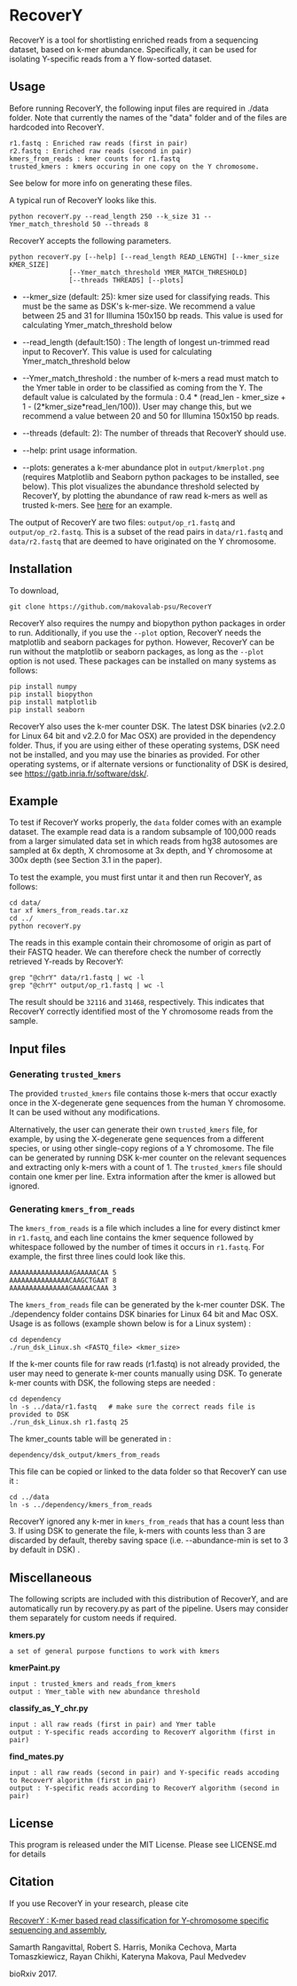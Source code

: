 # RecoverY

RecoverY is a tool for shortlisting enriched reads from a sequencing dataset, based on k-mer abundance. Specifically, it can be used for isolating Y-specific reads from a Y flow-sorted dataset.

## Usage 

Before running RecoverY, the following input files are required in ./data folder. 
Note that currently the names of the "data" folder and of the files are hardcoded into RecoverY.

	r1.fastq : Enriched raw reads (first in pair) 
	r2.fastq : Enriched raw reads (second in pair) 
	kmers_from_reads : kmer counts for r1.fastq
	trusted_kmers : kmers occuring in one copy on the Y chromosome. 

See below for more info on generating these files.

A typical run of RecoverY looks like this. 

	python recoverY.py --read_length 250 --k_size 31 --Ymer_match_threshold 50 --threads 8
	

RecoverY accepts the following parameters. 

	python recoverY.py [--help] [--read_length READ_LENGTH] [--kmer_size KMER_SIZE]
                   [--Ymer_match_threshold YMER_MATCH_THRESHOLD]
                   [--threads THREADS] [--plots]


- --kmer\_size (default: 25): kmer size used for classifying reads. This must be the same as DSK's k-mer-size. We recommend a value between 25 and 31 for Illumina 150x150 bp reads. This value is used for calculating Ymer\_match\_threshold below

- --read\_length (default:150) : The length of longest un-trimmed read input to RecoverY. This value is used for calculating Ymer\_match\_threshold below
	
- --Ymer\_match\_threshold : the number of k-mers a read must match to the Ymer table in order to be classified as coming from the Y. The default value is calculated by the formula : 0.4 * (read_len - kmer_size + 1 - (2\*kmer\_size\*read\_len/100)). User may change this, but we recommend a value between 20 and 50 for Illumina 150x150 bp reads.
	
- --threads (default: 2): The number of threads that RecoverY should use. 

- --help: print usage information.

- --plots: generates a k-mer abundance plot in ```output/kmerplot.png``` (requires Matplotlib and Seaborn python packages to be installed, see below). This plot visualizes the abundance threshold selected by RecoverY, by plotting the abundance of raw read k-mers as well as trusted k-mers. See [here](/img/kmerplot.png) for an example. 

The output of RecoverY are two files: ```output/op_r1.fastq``` and ```output/op_r2.fastq```. 
This is a subset of the read pairs in ```data/r1.fastq``` and ```data/r2.fastq``` that are deemed to have originated on the Y chromosome. 

## Installation 

To download, 

	git clone https://github.com/makovalab-psu/RecoverY
	
RecoverY also requires the numpy and biopython python packages in order to run.
Additionally, if you use the ```--plot``` option, RecoverY needs the matplotlib and seaborn packages for python.
However, RecoverY can be run without the matplotlib or seaborn packages, as long as the ```--plot``` option is not used.
These packages can be installed on many  systems as follows:

    pip install numpy
    pip install biopython
    pip install matplotlib
    pip install seaborn

RecoverY also uses the k-mer counter DSK. The latest DSK binaries (v2.2.0 for Linux 64 bit and v2.2.0 for Mac OSX) are provided in the dependency folder. Thus, if you are using either of these operating systems, DSK need not be installed, and you may use the binaries as provided. For other operating systems, or if alternate versions or functionality of DSK is desired, see https://gatb.inria.fr/software/dsk/.

## Example

To test if RecoverY works properly, the ```data``` folder comes with an example dataset.
The example read data is a random subsample of 100,000 reads from a larger simulated data set in which reads from hg38 autosomes are sampled at 6x depth, X chromosome at 3x depth, and Y chromosome at 300x depth (see Section 3.1 in the paper). 

To test the example, you must first untar it and then run RecoverY, as follows:

	cd data/
	tar xf kmers_from_reads.tar.xz
	cd ../
	python recoverY.py

The reads in this example contain their chromosome of origin as part of their FASTQ header.
We can therefore check the number of correctly retrieved Y-reads by RecoverY:

	grep "@chrY" data/r1.fastq | wc -l
	grep "@chrY" output/op_r1.fastq | wc -l

The result should be ```32116``` and ```31468```, respectively.
This indicates that RecoverY correctly identified most of the Y chromosome reads from the sample.


## Input files

### Generating ```trusted_kmers```

The provided ```trusted_kmers``` file contains those k-mers that occur exactly once 
in the X-degenerate gene sequences from the human Y chromosome. It can be used without any modifications.

Alternatively, the user can generate their own ```trusted_kmers``` file, for example, by using the X-degenerate gene sequences
from a different species, or using other single-copy regions of a Y chromosome.
The file can be generated by running DSK k-mer counter on the relevant sequences and extracting only k-mers with a count of 1.
The ```trusted_kmers``` file should contain one kmer per line. 
Extra information after the kmer is allowed but ignored. 


### Generating ```kmers_from_reads```
The ```kmers_from_reads``` is a file which includes a line for every distinct kmer in ```r1.fastq```, and 
each line contains the kmer sequence followed by whitespace followed by the number of times it occurs in ```r1.fastq```. 
For example, the first three lines could look like this.

	AAAAAAAAAAAAAAAAGAAAAACAA 5
	AAAAAAAAAAAAAAACAAGCTGAAT 8
	AAAAAAAAAAAAAAAGAAAAACAAA 3

The ```kmers_from_reads``` file can be generated by the k-mer counter DSK. The ./dependency folder contains DSK binaries for Linux 64 bit and Mac OSX. Usage is as follows (example shown below is for a Linux system) :

    cd dependency
    ./run_dsk_Linux.sh <FASTQ_file> <kmer_size>


If the k-mer counts file for raw reads (r1.fastq) is not already provided, the user may need to generate k-mer counts manually using DSK. To generate k-mer counts with DSK, the following steps are needed : 

    cd dependency 
    ln -s ../data/r1.fastq   # make sure the correct reads file is provided to DSK
    ./run_dsk_Linux.sh r1.fastq 25  


The kmer\_counts table will be generated in :

    dependency/dsk_output/kmers_from_reads


This file can be copied or linked to the data folder so that RecoverY can use it : 

    cd ../data
    ln -s ../dependency/kmers_from_reads 


RecoverY ignored any k-mer in ```kmers_from_reads``` that has a count less than 3. 
If using DSK to generate the file, k-mers with counts less than 3 are discarded by default, 
thereby saving space (i.e. --abundance-min is set to 3 by default in DSK) .


## Miscellaneous

The following scripts are included with this distribution of RecoverY, and are automatically run by recovery.py as part of the pipeline. Users may consider them separately for custom needs if required. 

	
**kmers.py** 
	
	a set of general purpose functions to work with kmers

**kmerPaint.py**
	
	input : trusted_kmers and reads_from_kmers 
	output : Ymer_table with new abundance threshold

**classify_as_Y_chr.py**
	
	input : all raw reads (first in pair) and Ymer table
	output : Y-specific reads according to RecoverY algorithm (first in pair)

**find_mates.py** 

	input : all raw reads (second in pair) and Y-specific reads accoding to RecoverY algorithm (first in pair)
	output : Y-specific reads according to RecoverY algorithm (second in pair)
	
	

## License
This program is released under the MIT License. Please see LICENSE.md for details


## Citation
If you use RecoverY in your research, please cite 

[RecoverY : K-mer based read classification for Y-chromosome specific sequencing and assembly](https://doi.org/10.1101/148114), 

Samarth Rangavittal, Robert S. Harris, Monika Cechova, Marta Tomaszkiewicz, Rayan Chikhi, Kateryna Makova, Paul Medvedev

bioRxiv 2017.
